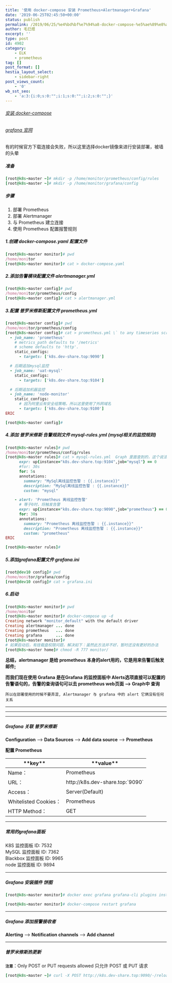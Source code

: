 ```yaml
---
title: '使用 docker-compose 安装 Prometheus+Alertmanager+Grafana'
date: '2019-06-25T02:45:50+00:00'
status: publish
permalink: /2019/06/25/%e4%bd%bf%e7%94%a8-docker-compose-%e5%ae%89%e8%a3%85-prometheusalertmanagergrafana
author: 毛巳煜
excerpt: ''
type: post
id: 4902
category:
    - ELK
    - prometheus
tag: []
post_format: []
hestia_layout_select:
    - sidebar-right
post_views_count:
    - '0'
wb_sst_seo:
    - 'a:3:{i:0;s:0:"";i:1;s:0:"";i:2;s:0:"";}'
---
```

###### [安装 docker-compose](http://www.dev-share.top/2019/06/12/%E5%AE%89%E8%A3%85-docker-compose/ "安装 docker-compose")

###### [grafana 官网](https://grafana.com "grafana 官网")

有的时候官方下载连接会失败，所以这里选择docker镜像来进行安装部署，被墙的头晕

##### 准备

```ruby
[root@k8s-master ~]# mkdir -p /home/monitor/prometheus/config/rules
[root@k8s-master ~]# mkdir -p /home/monitor/grafana/config

```

##### 步骤

1. 部署 Prometheus
2. 部署 Alertmanager
3. 与 Prometheus 建立连接
4. 使用 Prometheus 配置报警规则

##### 1.创建 docker-compose.yaml 配置文件

```ruby
[root@k8s-master monitor]# pwd
/home/monitor
[root@k8s-master monitor]# cat > docker-compose.yaml 
```

##### 2.添加告警模块配置文件 alertmanager.yml

```ruby
[root@k8s-master config]# pwd
/home/monitor/prometheus/config
[root@k8s-master config]# cat > alertmanager.yml 
```

##### 3.配置 普罗米修斯配置文件 prometheus.yml

```ruby
[root@k8s-master config]# pwd
/home/monitor/prometheus/config
[root@k8s-master config]# cat > prometheus.yml \` to any timeseries scraped from this config.
  - job_name: 'prometheus'
    # metrics_path defaults to '/metrics'
    # scheme defaults to 'http'.
    static_configs:
      - targets: ['k8s.dev-share.top:9090']

  # 后期追加mysql监控
  - job_name: 'uat-mysql'
    static_configs:
      - targets: ['k8s.dev-share.top:9104']

  # 后期追加机器监控
  - job_name: 'node-monitor'
    static_configs:
      # 因为阿里云有安全组策略，所以这里使用了外网域名
      - targets: ['k8s.dev-share.top:9100']
ERIC

[root@k8s-master config]#

```

##### 4.添加 普罗米修斯 告警规则文件 mysql-rules.yml (mysql相关的监控规则)

```ruby
[root@k8s-master rules]# pwd
/home/monitor/prometheus/config/rules
[root@k8s-master rules]# cat > mysql-rules.yml  Graph 里面查到的，这个说法是可以获取到被监控的mysql在线的数据; 等于0为离线
      expr: up{instance="k8s.dev-share.top:9104",job="mysql"} == 0
      #for: 30s
      for: 5s
      annotations:
        summary: "MySql离线监控告警 : {{.instance}}"
        description: "MySql离线监控告警 : {{.instance}}"
        custom: "mysql"

    - alert: 'Prometheus 离线监控告警'
      # 等于0时，将触发告警
      expr: up{instance="k8s.dev-share.top:9090",job="prometheus"} == 0
      for: 30s
      annotations:
        summary: "Prometheus 离线监控告警 : {{.instance}}"
        description: "Prometheus 离线监控告警 : {{.instance}}"
        custom: "prometheus"
ERIC

[root@k8s-master rules]#

```

##### 5.添加grafana配置文件 grafana.ini

```ruby
[root@dev10 config]# pwd
/home/monitor/grafana/config
[root@dev10 config]# cat > grafana.ini 
```

##### 6.启动

```ruby
[root@k8s-master monitor]# pwd
/home/monitor
[root@k8s-master monitor]# docker-compose up -d
Creating network "monitor_default" with the default driver
Creating alertmanager ... done
Creating prometheus   ... done
Creating grafana      ... done
[root@k8s-master monitor]#
# 如果启动后，有挂载盘权限问题，解决如下：虽然此方法并不好，暂时还没有更好的办法
[root@k8s-master home]# chmod -R 777 monitor/

```

**总结，alertmanager 是给 prometheus 本身的alert用的，它是用来告警后触发邮件;**

**而我们现在使用 Grafana 是在Grafana 的监控面板中 Alerts选项直接可以配置的告警语句的，告警的查询语句可以去 prometheus web页面 --&gt; Graph中 查询**

`所以在部署使用的时候不要弄混, Alertmanager 与 grafana 中的 alert 它俩没有任何关系`

- - - - - -

- - - - - -

- - - - - -

##### Grafana 关联 普罗米修斯

**Configuration** --&gt; **Data Sources** --&gt; **Add data source** --&gt; **Prometheus**

**配置 Prometheus**

<table><thead><tr><th>**key**</th><th>**value**</th></tr></thead><tbody><tr><td>Name：</td><td>Prometheus</td></tr><tr><td>URL：</td><td>http://k8s.dev-share.top:`9090`</td></tr><tr><td>Access：</td><td>Server(Default)</td></tr><tr><td>Whitelisted Cookies：</td><td>Prometheus</td></tr><tr><td>HTTP Method：</td><td>GET</td></tr></tbody></table>

- - - - - -

##### 常用的grafana面板

K8S 监控面板 ID: 7532  
MySQL 监控面板 ID: 7362  
Blackbox 监控面板 ID: 9965  
node 监控面板 ID: 9894

- - - - - -

##### Grafana 安装插件 饼图

```ruby
[root@k8s-master monitor]# docker exec grafana grafana-cli plugins install grafana-piechart-panel

[root@k8s-master monitor]# docker-compose restart grafana

```

- - - - - -

##### Grafana 添加报警接收者

**Alerting** --&gt; **Notification channels** --&gt; **Add channel**

- - - - - -

##### 普罗米修斯热更新

**`注意`**：Only POST or PUT requests allowed 只允许 POST 或 PUT 请求

```ruby
[root@k8s-master ~]# curl -X POST http://k8s.dev-share.top:9090/-/reload

```